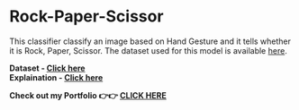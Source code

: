 # Rock-Paper-Scissor

This classifier classify an image based on Hand Gesture and it tells whether it is Rock, Paper, Scissor. The dataset used for this model is available [here](http://www.laurencemoroney.com/rock-paper-scissors-dataset/).

**Dataset  - [Click here](http://www.laurencemoroney.com/rock-paper-scissors-dataset/)**<br>
**Explaination - [Click here](https://www.coursera.org/lecture/convolutional-neural-networks-tensorflow/train-a-classifier-with-rock-paper-scissors-m5FcI)**

**Check out my Portfolio 👉👉 [CLICK HERE](https://chandbud.me/)**
